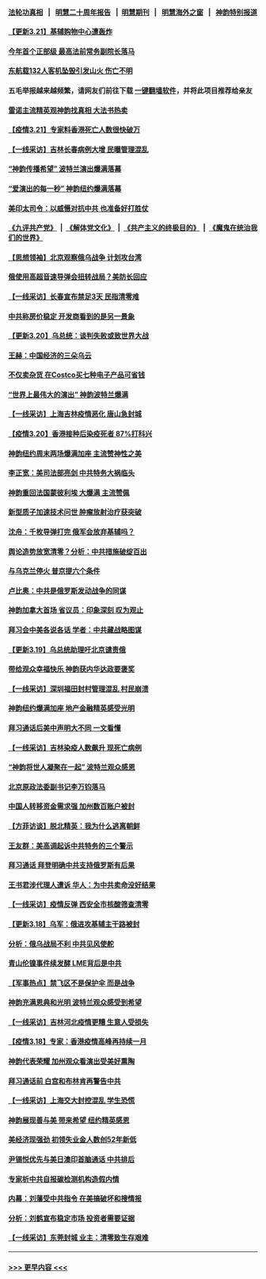 #### [法轮功真相](https://github.com/gfw-breaker/truth/blob/master/README.md?t=0) &nbsp;&nbsp;|&nbsp;&nbsp; [明慧二十周年报告](https://github.com/gfw-breaker/mh-reports/blob/master/README.md?t=0) &nbsp;&nbsp;|&nbsp;&nbsp;[明慧期刊](https://github.com/gfw-breaker/mh-qikan) &nbsp;&nbsp;|&nbsp;&nbsp; [明慧海外之窗](https://github.com/gfw-breaker/mh-news/blob/master/README.md?t=0) &nbsp;&nbsp;|&nbsp;&nbsp; [神韵特别报道](https://github.com/gfw-breaker/mh-news/blob/master/shenyun.md?t=0)
#### [【更新3.21】基辅购物中心遭轰炸](../pages/nf4514/n13662269.md?t=03220051) 
#### [今年首个正部级 最高法前常务副院长落马](../pages/nf4514/n13662038.md?t=03220051) 
#### [东航载132人客机坠毁引发山火 伤亡不明](../pages/nf4514/n13661915.md?t=03220051) 
#### 五毛举报越来越频繁，请网友们前往下载 [一键翻墙软件](https://github.com/gfw-breaker/ssr-accounts)，并将此项目推荐给亲友
#### [雷诺主流精英观神韵找真相 大法书热卖](../pages/nf4514/n13662003.md?t=03220051) 
#### [【疫情3.21】专家料香港死亡人数很快破万](../pages/nf4514/n13661758.md?t=03220051) 
#### [【一线采访】吉林长春病例大增 民曝管理混乱](../pages/nf4514/n13661979.md?t=03220051) 
#### [“神韵传播希望” 波特兰演出爆满落幕](../pages/nf4514/n13661405.md?t=03220051) 
#### [“爱演出的每一秒” 神韵纽约爆满落幕](../pages/nf4514/n13661325.md?t=03220051) 
#### [美印太司令：以威慑对抗中共 也准备好打胜仗](../pages/nf4514/n13660779.md?t=03220051) 
#### [《九评共产党》](https://github.com/begood0513/9ping.md/blob/master/README.md) &nbsp;|&nbsp; [《解体党文化》](../../../../jtdwh.md/blob/master/README.md)  &nbsp;|&nbsp; [《共产主义的终极目的》](../../../../gczydzjmd.md/blob/master/README.md) &nbsp;|&nbsp; [《魔鬼在统治我们的世界》](../../../../mgztzwmdsj.md/blob/master/README.md) 
#### [【思想领袖】北京观察俄乌战争 计划攻台湾](../pages/nf4514/n13641830.md?t=03220051) 
#### [俄使用高超音速导弹会扭转战局？美防长回应](../pages/nf4514/n13660585.md?t=03220051) 
#### [【一线采访】长春宣布禁足3天 民指清零难](../pages/nf4514/n13660579.md?t=03220051) 
#### [中共称房价稳定 开发商看到的是另一景象](../pages/nf4514/n13660340.md?t=03220051) 
#### [【更新3.20】乌总统：谈判失败或致世界大战](../pages/nf4514/n13658616.md?t=03220051) 
#### [王赫：中国经济的三朵乌云](../pages/nf4514/n13658787.md?t=03220051) 
#### [不仅卖杂货 在Costco买七种电子产品可省钱](../pages/nf4514/n13657267.md?t=03220051) 
#### [“世界上最伟大的演出” 神韵波特兰爆满](../pages/nf4514/n13659914.md?t=03220051) 
#### [【一线采访】上海吉林疫情恶化 唐山急封城](../pages/nf4514/n13659244.md?t=03220051) 
#### [【疫情3.20】香港接种后染疫死者 87%打科兴](../pages/nf4514/n13659445.md?t=03220051) 
#### [神韵纽约周末两场爆满加座 主流赞神性之美](../pages/nf4514/n13659405.md?t=03220051) 
#### [李正宽：美司法部亮剑 中共特务大祸临头](../pages/nf4514/n13659592.md?t=03220051) 
#### [神韵重回法国蒙彼利埃 大爆满 主流赞佩](../pages/nf4514/n13659048.md?t=03220051) 
#### [新型质子加速技术问世 肿瘤放射治疗获突破](../pages/nf4514/n13658880.md?t=03220051) 
#### [沈舟：千枚导弹打完 俄军会放弃基辅吗？](../pages/nf4514/n13658620.md?t=03220051) 
#### [舆论造势放宽清零？分析：中共措施破绽百出](../pages/nf4514/n13658617.md?t=03220051) 
#### [与乌克兰停火 普京提六个条件](../pages/nf4514/n13658481.md?t=03220051) 
#### [卢比奥：中共是俄罗斯发动战争的同谋](../pages/nf4514/n13658384.md?t=03220051) 
#### [神韵加拿大首场 省议员：印象深刻 叹为观止](../pages/nf4514/n13657909.md?t=03220051) 
#### [拜习会中美各说各话 学者：中共藏战略图谋](../pages/nf4514/n13657203.md?t=03220051) 
#### [【更新3.19】乌总统助理吁北京谴责俄](../pages/nf4514/n13658175.md?t=03220051) 
#### [带给观众幸福快乐 神韵获内华达政要褒奖](../pages/nf4514/n13657832.md?t=03220051) 
#### [【一线采访】深圳福田封村管理混乱 村民崩溃](../pages/nf4514/n13657882.md?t=03220051) 
#### [神韵纽约爆满加座 地产金融精英感受光明](../pages/nf4514/n13657676.md?t=03220051) 
#### [拜习通话后美中声明大不同 一文看懂](../pages/nf4514/n13656766.md?t=03220051) 
#### [【一线采访】吉林染疫人数飙升 现死亡病例](../pages/nf4514/n13657568.md?t=03220051) 
#### [“神韵将世人凝聚在一起” 波特兰观众感恩](../pages/nf4514/n13657614.md?t=03220051) 
#### [北京原政法委副书记李万钧落马](../pages/nf4514/n13657318.md?t=03220051) 
#### [中国人转移资金需求强 加州数百账户被封](../pages/nf4514/n13657181.md?t=03220051) 
#### [【方菲访谈】脱北精英：我为什么逃离朝鲜](../pages/nf4514/n13656569.md?t=03220051) 
#### [王友群：美高调起诉中共特务的三个警示](../pages/nf4514/n13656828.md?t=03220051) 
#### [拜习通话 拜登明确中共支持俄罗斯有后果](../pages/nf4514/n13655968.md?t=03220051) 
#### [王书君涉代理人遭诉 华人：为中共卖命没好结果](../pages/nf4514/n13656627.md?t=03220051) 
#### [【一线采访】疫情反弹 西安全市核酸筛查清零](../pages/nf4514/n13656572.md?t=03220051) 
#### [【更新3.18】乌军：俄进攻基辅主干路被封](../pages/nf4514/n13655870.md?t=03220051) 
#### [分析：俄乌战局不利 中共见风使舵](../pages/nf4514/n13656248.md?t=03220051) 
#### [青山伦镍事件续发酵 LME背后是中共](../pages/nf4514/n13656540.md?t=03220051) 
#### [【军事热点】禁飞区不是保护伞 而是战争](../pages/nf4514/n13654951.md?t=03220051) 
#### [神韵充满恩典和光明 波特兰观众感受到希望](../pages/nf4514/n13655893.md?t=03220051) 
#### [【一线采访】吉林河北疫情更糟 生意人受损失](../pages/nf4514/n13655010.md?t=03220051) 
#### [【疫情3.18】专家：香港疫情高峰再持续一月](../pages/nf4514/n13655307.md?t=03220051) 
#### [神韵代表荣耀 加州观众看演出受美好熏陶](../pages/nf4514/n13655137.md?t=03220051) 
#### [拜习通话前 白宫和布林肯再警告中共](../pages/nf4514/n13654395.md?t=03220051) 
#### [【一线采访】上海交大封控混乱 学生恐慌](../pages/nf4514/n13655062.md?t=03220051) 
#### [神韵展现善与美 带来希望 纽约精英感恩](../pages/nf4514/n13655319.md?t=03220051) 
#### [美经济现强劲 初领失业金人数创52年新低](../pages/nf4514/n13654594.md?t=03220051) 
#### [尹锡悦优先与美日澳印首脑通话 中共排后](../pages/nf4514/n13654797.md?t=03220051) 
#### [专家析中共自报碳检测机构造假内情](../pages/nf4514/n13654609.md?t=03220051) 
#### [内幕：刘藩受中共指令 在美搞破坏和搜情报](../pages/nf4514/n13654181.md?t=03220051) 
#### [分析：刘鹤宣布稳定市场 投资者需要证据](../pages/nf4514/n13654099.md?t=03220051) 
#### [【一线采访】东莞封城 业主：清零致生存艰难](../pages/nf4514/n13652379.md?t=03220051) 

----
#### [ >>> 更早内容 <<< ](../indexes/nf4514-earlier.md)
